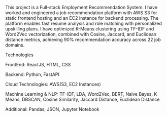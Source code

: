 This project is a Full-stack Employment Recommendation System. I have worked and engineered a job recommendation platform with AWS S3 for static frontend hosting and an EC2 instance for backend processing. The platform enables fast resume analysis and role matching with personalized upskilling plans. I have optimized K-Means clustering using TF-IDF and Word2Vec vectorization, combined with Cosine, Jaccard, and Euclidean distance metrics, achieving 90% recommendation accuracy across 22 job domains.


Technologies

FrontEnd: ReactJS, HTML, CSS

Backend: Python, FastAPI

Cloud Technologies: AWS(S3, EC2 Instances)

Machine Learning & NLP: TF-IDF, LDA, Word2Vec, BERT, Naive Bayes, K-Means, DBSCAN, Cosine Similarity, Jaccard Distance, Euclidean Distance

Additional: Pandas, JSON, Jupyter Notebook

